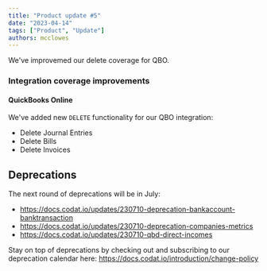 ```yaml
---
title: "Product update #5"
date: "2023-04-14"
tags: ["Product", "Update"]
authors: mcclowes
---
```


We've improvemed our delete coverage for QBO.

<!--truncate-->

### Integration coverage improvements

#### QuickBooks Online

We've added new `DELETE` functionality for our QBO integration:

- Delete Journal Entries
- Delete Bills
- Delete Invoices

## Deprecations

The next round of deprecations will be in July:

- <https://docs.codat.io/updates/230710-deprecation-bankaccount-banktransaction>
- <https://docs.codat.io/updates/230710-deprecation-companies-metrics>
- <https://docs.codat.io/updates/230710-qbd-direct-incomes>

Stay on top of deprecations by checking out and subscribing to our deprecation calendar here: <https://docs.codat.io/introduction/change-policy>